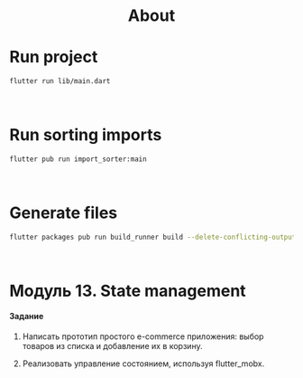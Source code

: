 <h1 align="center">About</h1>

# Run project
```sh
flutter run lib/main.dart
```

<br />

# Run sorting imports
```sh
flutter pub run import_sorter:main
```

<br />

# Generate files
```sh
flutter packages pub run build_runner build --delete-conflicting-outputs
```

<br />

# Модуль 13. State management

#### Задание
1. Написать прототип простого e-commerce приложения: выбор товаров из списка и добавление их в корзину.

2. Реализовать управление состоянием, используя flutter_mobx.
